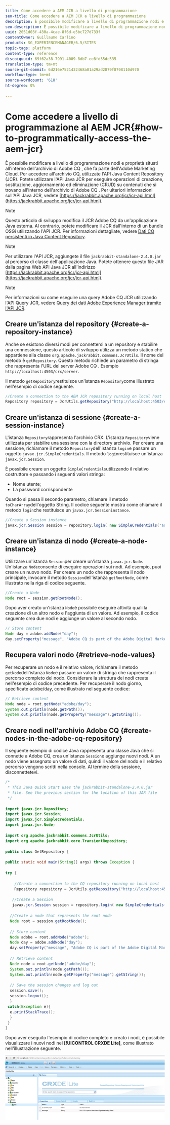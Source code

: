 ```yaml
---
title: Come accedere a AEM JCR a livello di programmazione
seo-title: Come accedere a AEM JCR a livello di programmazione
description: È possibile modificare a livello di programmazione nodi e proprietà situati all'interno dell'archivio AEM, che fa parte di Adobe Marketing Cloud
seo-description: È possibile modificare a livello di programmazione nodi e proprietà situati all'interno dell'archivio AEM, che fa parte di Adobe Marketing Cloud
uuid: 2051d03f-430a-4cae-8f6d-e5bc727d733f
contentOwner: Guillaume Carlino
products: SG_EXPERIENCEMANAGER/6.5/SITES
topic-tags: platform
content-type: reference
discoiquuid: 69f62a38-7991-4009-8db7-ee8fd35dc535
translation-type: tm+mt
source-git-commit: 6d216e7521432468a01a29ad2879f8708110d970
workflow-type: tm+mt
source-wordcount: '618'
ht-degree: 0%

---
```



# Come accedere a livello di programmazione al AEM JCR{#how-to-programmatically-access-the-aem-jcr}

È possibile modificare a livello di programmazione nodi e proprietà situati all&#39;interno dell&#39;archivio di Adobe CQ , che fa parte dell&#39;Adobe Marketing Cloud. Per accedere all&#39;archivio CQ, utilizzate l&#39;API Java Content Repository (JCR). Potete utilizzare l&#39;API Java JCR per eseguire operazioni di creazione, sostituzione, aggiornamento ed eliminazione (CRUD) su contenuti che si trovano all&#39;interno dell&#39;archivio di Adobe CQ . Per ulteriori informazioni sull&#39;API Java JCR, vedete [https://jackrabbit.apache.org/jcr/jcr-api.html](https://jackrabbit.apache.org/jcr/jcr-api.html).

>[!NOTE]
>
>Questo articolo di sviluppo modifica il JCR Adobe CQ  da un&#39;applicazione Java esterna. Al contrario, potete modificare il JCR dall&#39;interno di un bundle OSGi utilizzando l&#39;API JCR. Per informazioni dettagliate, vedere [Dati CQ persistenti in Java Content Repository](https://helpx.adobe.com/experience-manager/using/persisting-cq-data-java-content1.html).

>[!NOTE]
>
>Per utilizzare l&#39;API JCR, aggiungete il file `jackrabbit-standalone-2.4.0.jar` al percorso di classe dell&#39;applicazione Java. Potete ottenere questo file JAR dalla pagina Web API Java JCR all&#39;indirizzo [https://jackrabbit.apache.org/jcr/jcr-api.html](https://jackrabbit.apache.org/jcr/jcr-api.html).

>[!NOTE]
>
>Per informazioni su come eseguire una query  Adobe CQ JCR utilizzando l&#39;API Query JCR, vedere [Query dei dati Adobe Experience Manager tramite l&#39;API JCR](https://helpx.adobe.com/experience-manager/using/querying-experience-manager-data-using1.html).

## Creare un&#39;istanza del repository {#create-a-repository-instance}

Anche se esistono diversi modi per connettersi a un repository e stabilire una connessione, questo articolo di sviluppo utilizza un metodo statico che appartiene alla classe `org.apache.jackrabbit.commons.JcrUtils`. Il nome del metodo è `getRepository`. Questo metodo richiede un parametro di stringa che rappresenta l&#39;URL del server Adobe CQ . Esempio `http://localhost:4503/crx/server`.

Il metodo `getRepository`restituisce un&#39;istanza `Repository`come illustrato nell&#39;esempio di codice seguente.

```java
//Create a connection to the AEM JCR repository running on local host
Repository repository = JcrUtils.getRepository("http://localhost:4503/crx/server");
```

## Creare un&#39;istanza di sessione {#create-a-session-instance}

L&#39;istanza `Repository`rappresenta l&#39;archivio CRX. L&#39;istanza `Repository`viene utilizzata per stabilire una sessione con la directory archivio. Per creare una sessione, richiamare il metodo `Repository`dell&#39;istanza `login`e passare un oggetto `javax.jcr.SimpleCredentials`. Il metodo `login`restituisce un&#39;istanza `javax.jcr.Session`.

È possibile creare un oggetto `SimpleCredentials`utilizzando il relativo costruttore e passando i seguenti valori stringa:

* Nome utente;
* La password corrispondente

Quando si passa il secondo parametro, chiamare il metodo `toCharArray`dell&#39;oggetto String. Il codice seguente mostra come chiamare il metodo `login`che restituisce un `javax.jcr.Sessioninstance`.

```java
//Create a Session instance
javax.jcr.Session session = repository.login( new SimpleCredentials("admin", "admin".toCharArray()));
```

## Creare un&#39;istanza di nodo {#create-a-node-instance}

Utilizzare un&#39;istanza `Session`per creare un&#39;istanza `javax.jcr.Node`. Un&#39;istanza `Node`consente di eseguire operazioni sui nodi. Ad esempio, puoi creare un nuovo nodo. Per creare un nodo che rappresenta il nodo principale, invocare il metodo `Session`dell&#39;istanza `getRootNode`, come illustrato nella riga di codice seguente.

```java
//Create a Node
Node root = session.getRootNode();
```

Dopo aver creato un&#39;istanza `Node`è possibile eseguire attività quali la creazione di un altro nodo e l&#39;aggiunta di un valore. Ad esempio, il codice seguente crea due nodi e aggiunge un valore al secondo nodo.

```java
// Store content
Node day = adobe.addNode("day");
day.setProperty("message", "Adobe CQ is part of the Adobe Digital Marketing Suite!");
```

## Recupera valori nodo {#retrieve-node-values}

Per recuperare un nodo e il relativo valore, richiamare il metodo `getNode`dell&#39;istanza `Node`e passare un valore di stringa che rappresenta il percorso completo del nodo. Considerare la struttura dei nodi creata nell&#39;esempio di codice precedente. Per recuperare il nodo giorno, specificate adobe/day, come illustrato nel seguente codice:

```java
// Retrieve content
Node node = root.getNode("adobe/day");
System.out.println(node.getPath());
System.out.println(node.getProperty("message").getString());
```

## Creare nodi nell&#39;archivio Adobe CQ  {#create-nodes-in-the-adobe-cq-repository}

Il seguente esempio di codice Java rappresenta una classe Java che si connette a  Adobe CQ, crea un&#39;istanza `Session`e aggiunge nuovi nodi. A un nodo viene assegnato un valore di dati, quindi il valore del nodo e il relativo percorso vengono scritti nella console. Al termine della sessione, disconnettetevi.

```java
/*
 * This Java Quick Start uses the jackrabbit-standalone-2.4.0.jar
 * file. See the previous section for the location of this JAR file
 */

import javax.jcr.Repository;
import javax.jcr.Session;
import javax.jcr.SimpleCredentials;
import javax.jcr.Node;

import org.apache.jackrabbit.commons.JcrUtils;
import org.apache.jackrabbit.core.TransientRepository;

public class GetRepository {

public static void main(String[] args) throws Exception {

try {

    //Create a connection to the CQ repository running on local host
    Repository repository = JcrUtils.getRepository("http://localhost:4503/crx/server");

   //Create a Session
   javax.jcr.Session session = repository.login( new SimpleCredentials("admin", "admin".toCharArray()));

  //Create a node that represents the root node
  Node root = session.getRootNode();

  // Store content
  Node adobe = root.addNode("adobe");
  Node day = adobe.addNode("day");
  day.setProperty("message", "Adobe CQ is part of the Adobe Digital Marketing Suite!");

  // Retrieve content
  Node node = root.getNode("adobe/day");
  System.out.println(node.getPath());
  System.out.println(node.getProperty("message").getString());

  // Save the session changes and log out
  session.save();
  session.logout();
  }
 catch(Exception e){
  e.printStackTrace();
  }
 }
}
```

Dopo aver eseguito l&#39;esempio di codice completo e creato i nodi, è possibile visualizzare i nuovi nodi nel **[!UICONTROL CRXDE Lite]**, come illustrato nell&#39;illustrazione seguente.

![chlimage_1-68](assets/chlimage_1-68a.png)

